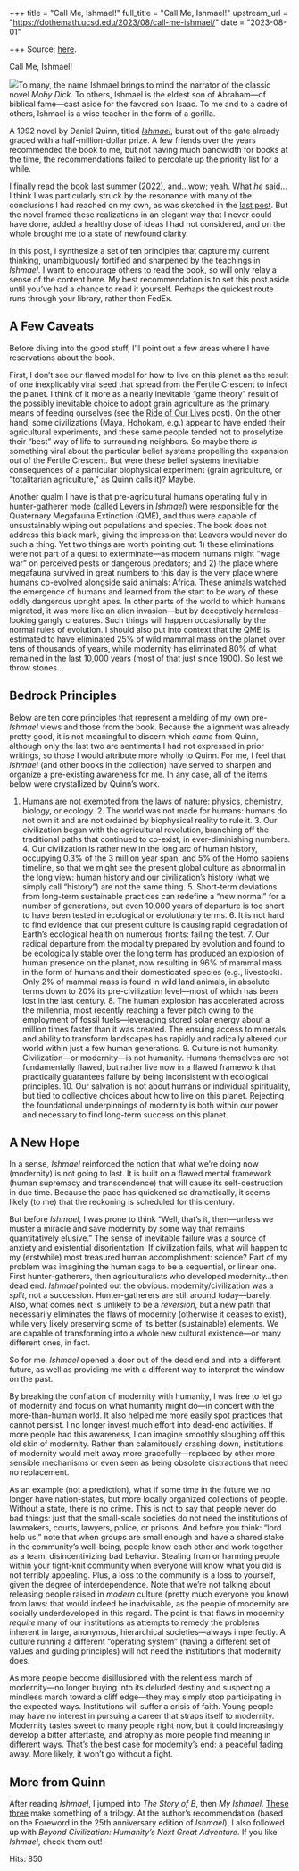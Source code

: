 +++
title = "Call Me, Ishmael!"
full_title = "Call Me, Ishmael!"
upstream_url = "https://dothemath.ucsd.edu/2023/08/call-me-ishmael/"
date = "2023-08-01"

+++
Source: [here](https://dothemath.ucsd.edu/2023/08/call-me-ishmael/).

Call Me, Ishmael!

[![](https://dothemath.ucsd.edu/wp-content/uploads/2023/08/ishmael-cover-193x300.png)](https://dothemath.ucsd.edu/wp-content/uploads/2023/08/ishmael-cover.png)To many, the name Ishmael brings to mind the narrator of the classic novel *Moby Dick*. To others, Ishmael is the eldest son of Abraham—of biblical fame—cast aside for the favored son Isaac. To me and to a cadre of others, Ishmael is a wise teacher in the form of a gorilla.

A 1992 novel by Daniel Quinn, titled [*Ishmael*](https://www.ishmael.org/), burst out of the gate already graced with a half-million-dollar prize. A few friends over the years recommended the book to me, but not having much bandwidth for books at the time, the recommendations failed to percolate up the priority list for a while.

I finally read the book last summer (2022), and…wow; yeah. What *he* said… I think I was particularly struck by the resonance with many of the conclusions I had reached on my own, as was sketched in the [last post](https://dothemath.ucsd.edu/2023/07/a-reading-journey/). But the novel framed these realizations in an elegant way that I never could have done, added a healthy dose of ideas I had not considered, and on the whole brought me to a state of newfound clarity.

In this post, I synthesize a set of ten principles that capture my current thinking, unambiguously fortified and sharpened by the teachings in *Ishmael*. I want to encourage others to read the book, so will only relay a sense of the content here. My best recommendation is to set this post aside until you’ve had a chance to read it yourself. Perhaps the quickest route runs through your library, rather then FedEx.

## A Few Caveats

Before diving into the good stuff, I’ll point out a few areas where I have reservations about the book.

First, I don’t see our flawed model for how to live on this planet as the result of one inexplicably viral seed that spread from the Fertile Crescent to infect the planet. I think of it more as a nearly inevitable “game theory” result of the possibly inevitable choice to adopt grain agriculture as the primary means of feeding ourselves (see the [Ride of Our Lives](https://dothemath.ucsd.edu/2022/07/the-ride-of-our-lives/) post). On the other hand, some civilizations (Maya, Hohokam, e.g.) appear to have ended their agricultural experiments, and these same people tended not to proselytize their “best” way of life to surrounding neighbors. So maybe there *is* something viral about the particular belief systems propelling the expansion out of the Fertile Crescent. But were these belief systems inevitable consequences of a particular biophysical experiment (grain agriculture, or “totalitarian agriculture,” as Quinn calls it)? Maybe.

Another qualm I have is that pre-agricultural humans operating fully in hunter-gatherer mode (called Levers in *Ishmael*) were responsible for the Quaternary Megafauna Extinction (QME), and thus were capable of unsustainably wiping out populations and species. The book does not address this black mark, giving the impression that Leavers would never do such a thing. Yet two things are worth pointing out: 1) these eliminations were not part of a quest to exterminate—as modern humans might “wage war” on perceived pests or dangerous predators; and 2) the place where megafauna survived in great numbers to this day is the very place where humans co-evolved alongside said animals: Africa. These animals watched the emergence of humans and learned from the start to be wary of these oddly dangerous upright apes. In other parts of the world to which humans migrated, it was more like an alien invasion—but by deceptively harmless-looking gangly creatures. Such things will happen occasionally by the normal rules of evolution. I should also put into context that the QME is estimated to have eliminated 25% of wild mammal mass on the planet over tens of thousands of years, while modernity has eliminated 80% of what remained in the last 10,000 years (most of that just since 1900). So lest we throw stones…

## Bedrock Principles

Below are ten core principles that represent a melding of my own pre-*Ishmael* views and those from the book. Because the alignment was already pretty good, it is not meaningful to discern which *came* from Quinn, although only the last two are sentiments I had not expressed in prior writings, so those I would attribute more wholly to Quinn. For me, I feel that *Ishmael* (and other books in the collection) have served to sharpen and organize a pre-existing awareness for me. In any case, all of the items below were crystallized by Quinn’s work.

1.  Humans are not exempted from the laws of nature: physics, chemistry,
    biology, or ecology. 2.  The world was not made for humans: humans do not own it and are not
    ordained by biophysical reality to rule it. 3.  Our civilization began with the agricultural revolution, branching
    off the traditional paths that continued to co-exist, in
    ever-diminishing numbers. 4.  Our civilization is rather new in the long arc of human history,
    occupying 0.3% of the 3 million year span, and 5% of the Homo
    sapiens timeline, so that we might see the present global culture as
    abnormal in the long view: human history and our civilization’s
    history (what we simply call “history”) are not the same thing. 5.  Short-term deviations from long-term sustainable practices can
    redefine a “new normal” for a number of generations, but even 10,000
    years of departure is too short to have been tested in ecological or
    evolutionary terms. 6.  It is not hard to find evidence that our present culture is causing
    rapid degradation of Earth’s ecological health on numerous fronts:
    failing the test. 7.  Our radical departure from the modality prepared by evolution and
    found to be ecologically stable over the long term has produced an
    explosion of human presence on the planet, now resulting in 96% of
    mammal mass in the form of humans and their domesticated species
    (e.g., livestock). Only 2% of mammal mass is found in wild land
    animals, in absolute terms down to 20% its pre-civilization
    level—most of which has been lost in the last century. 8.  The human explosion has accelerated across the millennia, most
    recently reaching a fever pitch owing to the employment of fossil
    fuels—leveraging stored solar energy about a million times faster
    than it was created. The ensuing access to minerals and ability to
    transform landscapes has rapidly and radically altered our world
    within just a few human generations. 9.  Culture is not humanity. Civilization—or modernity—is not humanity.
    Humans themselves are not fundamentally flawed, but rather live now
    in a flawed framework that practically guarantees failure by being
    inconsistent with ecological principles. 10. Our salvation is not about humans or individual spirituality, but
    tied to collective choices about how to live on this planet.
    Rejecting the foundational underpinnings of modernity is both within
    our power and necessary to find long-term success on this planet.

## A New Hope

In a sense, *Ishmael* reinforced the notion that what we’re doing now (modernity) is not going to last. It is built on a flawed mental framework (human supremacy and transcendence) that will cause its self-destruction in due time. Because the pace has quickened so dramatically, it seems likely (to me) that the reckoning is scheduled for this century.

But before *Ishmael*, I was prone to think “Well, that’s it, then—unless we muster a miracle and save modernity by some way that remains quantitatively elusive.” The sense of inevitable failure was a source of anxiety and existential disorientation. If civilization fails, what will happen to my (erstwhile) most treasured human accomplishment: science? Part of my problem was imagining the human saga to be a sequential, or linear one. First hunter-gatherers, then agriculturalists who developed modernity…then dead end. *Ishmael* pointed out the obvious: modernity/civilization was a *split*, not a succession. Hunter-gatherers are still around today—barely. Also, what comes next is unlikely to be a *reversion*, but a new path that necessarily eliminates the flaws of modernity (otherwise it ceases to exist), while very likely preserving some of its better (sustainable) elements. We are capable of transforming into a whole new cultural existence—or many different ones, in fact.

So for me, *Ishmael* opened a door out of the dead end and into a different future, as well as providing me with a different way to interpret the window on the past.

By breaking the conflation of modernity with humanity, I was free to let go of modernity and focus on what humanity might do—in concert with the more-than-human world. It also helped me more easily spot practices that cannot persist. I no longer invest much effort into dead-end activities. If more people had this awareness, I can imagine smoothly sloughing off this old skin of modernity. Rather than calamitously crashing down, institutions of modernity would melt away more gracefully—replaced by other more sensible mechanisms or even seen as being obsolete distractions that need no replacement.

As an example (not a prediction), what if some time in the future we no longer have nation-states, but more locally organized collections of people. Without a state, there is no crime. This is not to say that people never do bad things: just that the small-scale societies do not need the institutions of lawmakers, courts, lawyers, police, or prisons. And before you think: “lord help us,” note that when groups are small enough and have a shared stake in the community’s well-being, people know each other and work together as a team, disincentivizing bad behavior. Stealing from or harming people within your tight-knit community when everyone will know what you did is not terribly appealing. Plus, a loss to the community is a loss to yourself, given the degree of interdependence. Note that we’re not talking about releasing people raised in *modern* culture (pretty much everyone you know) from laws: that would indeed be inadvisable, as the people of modernity are socially underdeveloped in this regard. The point is that flaws in modernity *require* many of our institutions as attempts to remedy the problems inherent in large, anonymous, hierarchical societies—always imperfectly. A culture running a different “operating system” (having a different set of values and guiding principles) will not need the institutions that modernity does.

As more people become disillusioned with the relentless march of modernity—no longer buying into its deluded destiny and suspecting a mindless march toward a cliff edge—they may simply stop participating in the expected ways. Institutions will suffer a crisis of faith. Young people may have no interest in pursuing a career that straps itself to modernity. Modernity tastes sweet to many people right now, but it could increasingly develop a bitter aftertaste, and atrophy as more people find meaning in different ways. That’s the best case for modernity’s end: a peaceful fading away. More likely, it won’t go without a fight.

## More from Quinn

After reading *Ishmael*, I jumped into *The Story of B*, then *My Ishmael*. [These three](https://www.ishmael.org/books/) make something of a trilogy. At the author’s recommendation (based on the Foreword in the 25th anniversary edition of *Ishmael*), I also followed up with *Beyond Civilization: Humanity’s Next Great Adventure*. If you like *Ishmael*, check them out!

Hits: 850

[](https://www.addtoany.com/add_to/facebook?linkurl=https%3A%2F%2Fdothemath.ucsd.edu%2F2023%2F08%2Fcall-me-ishmael%2F&linkname=Call%20Me%2C%20Ishmael%21 "Facebook")[](https://www.addtoany.com/add_to/twitter?linkurl=https%3A%2F%2Fdothemath.ucsd.edu%2F2023%2F08%2Fcall-me-ishmael%2F&linkname=Call%20Me%2C%20Ishmael%21 "Twitter")[](https://www.addtoany.com/add_to/email?linkurl=https%3A%2F%2Fdothemath.ucsd.edu%2F2023%2F08%2Fcall-me-ishmael%2F&linkname=Call%20Me%2C%20Ishmael%21 "Email")[](https://www.addtoany.com/share)
